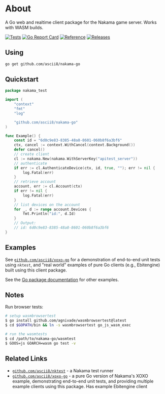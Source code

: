 # About

A Go web and realtime client package for the Nakama game server. Works with
WASM builds.

[![Tests](https://github.com/ascii8/nakama-go/workflows/Test/badge.svg)](https://github.com/ascii8/nakama-go/actions?query=workflow%3ATest)
[![Go Report Card](https://goreportcard.com/badge/github.com/ascii8/nakama-go)](https://goreportcard.com/report/github.com/ascii8/nakama-go)
[![Reference](https://pkg.go.dev/badge/github.com/ascii8/nakama-go.svg)](https://pkg.go.dev/github.com/ascii8/nakama-go)
[![Releases](https://img.shields.io/github/v/release/ascii8/nakama-go?display_name=tag&sort=semver)](https://github.com/ascii8/nakama-go/releases)

## Using

```sh
go get github.com/ascii8/nakama-go
```

## Quickstart

```go
package nakama_test

import (
	"context"
	"fmt"
	"log"

	"github.com/ascii8/nakama-go"
)

func Example() {
	const id = "6d0c9e83-8385-48a8-8601-060b8f6a3bf6"
	ctx, cancel := context.WithCancel(context.Background())
	defer cancel()
	// create client
	cl := nakama.New(nakama.WithServerKey("apitest_server"))
	// authenticate
	if err := cl.AuthenticateDevice(ctx, id, true, ""); err != nil {
		log.Fatal(err)
	}
	// retrieve account
	account, err := cl.Account(ctx)
	if err != nil {
		log.Fatal(err)
	}
	// list devices on the account
	for _, d := range account.Devices {
		fmt.Println("id:", d.Id)
	}
	// Output:
	// id: 6d0c9e83-8385-48a8-8601-060b8f6a3bf6
}

```

## Examples

See [`github.com/ascii8/xoxo-go`](https://github.com/ascii8/xoxo-go) for a
demonstration of end-to-end unit tests using `nktest`, and "real world"
examples of pure Go clients (e.g., Ebitengine) built using this client
package.

See the [Go package documentation](https://pkg.go.dev/github.com/ascii8/nakama-go)
for other examples.

## Notes

Run browser tests:

```sh
# setup wasmbrowsertest
$ go install github.com/agnivade/wasmbrowsertest@latest
$ cd $GOPATH/bin && ln -s wasmbrowsertest go_js_wasm_exec

# run the wasmtests
$ cd /path/to/nakama-go/wasmtest
$ GOOS=js GOARCH=wasm go test -v
```

## Related Links

* [`github.com/ascii8/nktest`](https://github.com/ascii8/nktest) - a Nakama test runner
* [`github.com/ascii8/xoxo-go`](https://github.com/ascii8/xoxo-go) - a pure Go version of Nakama's XOXO example, demonstrating end-to-end unit tests, and providing multiple example clients using this package. Has example Ebitengine client
